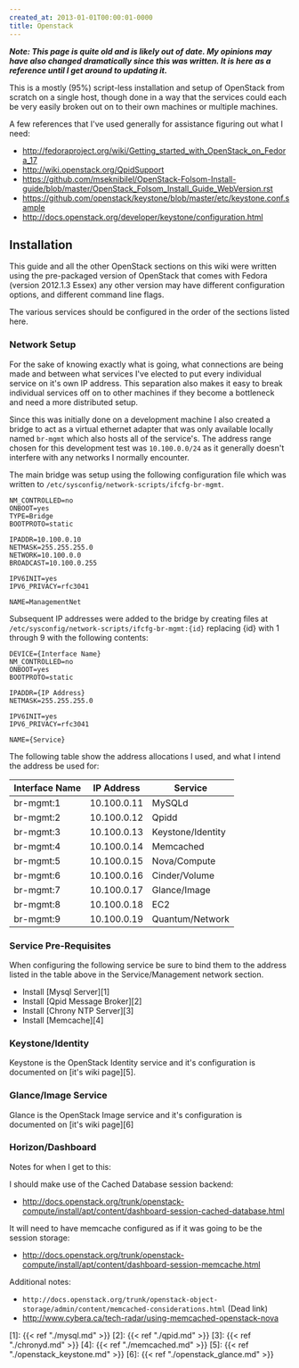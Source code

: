 ```yaml
---
created_at: 2013-01-01T00:00:01-0000
title: Openstack
---
```


***Note: This page is quite old and is likely out of date. My opinions may have
also changed dramatically since this was written. It is here as a reference
until I get around to updating it.***

This is a mostly (95%) script-less installation and setup of OpenStack from
scratch on a single host, though done in a way that the services could each be
very easily broken out on to their own machines or multiple machines.

A few references that I've used generally for assistance figuring out what I
need:

* http://fedoraproject.org/wiki/Getting_started_with_OpenStack_on_Fedora_17
* http://wiki.openstack.org/QpidSupport
* https://github.com/mseknibilel/OpenStack-Folsom-Install-guide/blob/master/OpenStack_Folsom_Install_Guide_WebVersion.rst
* https://github.com/openstack/keystone/blob/master/etc/keystone.conf.sample
* http://docs.openstack.org/developer/keystone/configuration.html

## Installation

This guide and all the other OpenStack sections on this wiki were written using
the pre-packaged version of OpenStack that comes with Fedora (version 2012.1.3
Essex) any other version may have different configuration options, and
different command line flags.

The various services should be configured in the order of the sections listed
here.

### Network Setup

For the sake of knowing exactly what is going, what connections are being made
and between what services I've elected to put every individual service on it's
own IP address. This separation also makes it easy to break individual services
off on to other machines if they become a bottleneck and need a more
distributed setup.

Since this was initially done on a development machine I also created a bridge
to act as a virtual ethernet adapter that was only available locally named
`br-mgmt` which also hosts all of the service's. The address range chosen for
this development test was `10.100.0.0/24` as it generally doesn't interfere
with any networks I normally encounter.

The main bridge was setup using the following configuration file which was
written to `/etc/sysconfig/network-scripts/ifcfg-br-mgmt`.

```
NM_CONTROLLED=no
ONBOOT=yes
TYPE=Bridge
BOOTPROTO=static

IPADDR=10.100.0.10
NETMASK=255.255.255.0
NETWORK=10.100.0.0
BROADCAST=10.100.0.255

IPV6INIT=yes
IPV6_PRIVACY=rfc3041

NAME=ManagementNet
```

Subsequent IP addresses were added to the bridge by creating files at
`/etc/sysconfig/network-scripts/ifcfg-br-mgmt:{id}` replacing {id} with 1
through 9 with the following contents:

```
DEVICE={Interface Name}
NM_CONTROLLED=no
ONBOOT=yes
BOOTPROTO=static

IPADDR={IP Address}
NETMASK=255.255.255.0

IPV6INIT=yes
IPV6_PRIVACY=rfc3041

NAME={Service}
```

The following table show the address allocations I used, and what I intend the
address be used for:

| Interface Name | IP Address  | Service           |
| -------------- | ----------- | ----------------- |
| br-mgmt:1      | 10.100.0.11 | MySQLd            |
| br-mgmt:2      | 10.100.0.12 | Qpidd             |
| br-mgmt:3      | 10.100.0.13 | Keystone/Identity |
| br-mgmt:4      | 10.100.0.14 | Memcached         |
| br-mgmt:5      | 10.100.0.15 | Nova/Compute      |
| br-mgmt:6      | 10.100.0.16 | Cinder/Volume     |
| br-mgmt:7      | 10.100.0.17 | Glance/Image      |
| br-mgmt:8      | 10.100.0.18 | EC2               |
| br-mgmt:9      | 10.100.0.19 | Quantum/Network   |

### Service Pre-Requisites

When configuring the following service be sure to bind them to the address
listed in the table above in the Service/Management network section.

* Install [Mysql Server][1]
* Install [Qpid Message Broker][2]
* Install [Chrony NTP Server][3]
* Install [Memcache][4]

### Keystone/Identity

Keystone is the OpenStack Identity service and it's configuration is documented
on [it's wiki page][5].

### Glance/Image Service

Glance is the OpenStack Image service and it's configuration is documented on
[it's wiki page][6]

### Horizon/Dashboard

Notes for when I get to this:

I should make use of the Cached Database session backend:

* http://docs.openstack.org/trunk/openstack-compute/install/apt/content/dashboard-session-cached-database.html

It will need to have memcache configured as if it was going to be the session
storage:

* http://docs.openstack.org/trunk/openstack-compute/install/apt/content/dashboard-session-memcache.html

Additional notes:

* `http://docs.openstack.org/trunk/openstack-object-storage/admin/content/memcached-considerations.html` (Dead link)
* http://www.cybera.ca/tech-radar/using-memcached-openstack-nova

[1]: {{< ref "./mysql.md" >}}
[2]: {{< ref "./qpid.md" >}}
[3]: {{< ref "./chronyd.md" >}}
[4]: {{< ref "./memcached.md" >}}
[5]: {{< ref "./openstack_keystone.md" >}}
[6]: {{< ref "./openstack_glance.md" >}}
